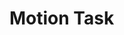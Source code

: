 # Motion Task

<x-prologue image="recruiting-website-motion" command="bash -c 'cp /usr/src/app/{generate_animation.py,*.png} /data/ && echo Initialized files.'" />

<x-text-editor file="/data/generate_animation.py" mode="python" />

<x-button image="recruiting-website-motion" command="python generate_animation.py" label="Run program" working-directory="/data" />

<x-image-viewer file="/data/animation.webp" mime="image/gif" />
